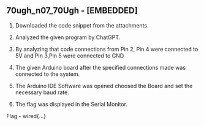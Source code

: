 ## 70ugh_n07_70Ugh - [EMBEDDED]

1. Downloaded the code snippet from the attachments.

2. Analyzed the given program by ChatGPT.

3. By analyzing that code connections from Pin 2, Pin 4 were connected to 5V and Pin 3,Pin 5 were connected to GND

4. The given Arduino board after the specified connections made was connected to the system.

5. The Arduino IDE Software was opened choosed the Board and set the necessary baud rate.

6. The flag was displayed in the Serial Monitor.

Flag - wired{...}
